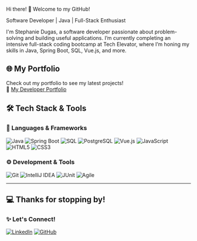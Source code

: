
Hi there! 👋 Welcome to my GitHub!

Software Developer | Java | Full-Stack Enthusiast

I'm Stephanie Dugas, a software developer passionate about problem-solving and building useful applications. I’m currently completing an intensive full-stack coding bootcamp at Tech Elevator, where I’m honing my skills in Java, Spring Boot, SQL, Vue.js, and more.


## 🌐 My Portfolio
Check out my portfolio to see my latest projects!  
🔗 [My Developer Portfolio](https://stepdugas.github.io/Stephanie-portfolio/)


## 🛠️ Tech Stack & Tools  

### 🚀 Languages & Frameworks  
![Java](https://img.shields.io/badge/Java-ED8B00?style=for-the-badge&logo=java&logoColor=white)
![Spring Boot](https://img.shields.io/badge/Spring%20Boot-6DB33F?style=for-the-badge&logo=spring-boot&logoColor=white)
![SQL](https://img.shields.io/badge/SQL-CC2927?style=for-the-badge&logo=Microsoft-SQL-Server&logoColor=white)
![PostgreSQL](https://img.shields.io/badge/PostgreSQL-336791?style=for-the-badge&logo=postgresql&logoColor=white)
![Vue.js](https://img.shields.io/badge/Vue.js-4FC08D?style=for-the-badge&logo=vue.js&logoColor=white)
![JavaScript](https://img.shields.io/badge/JavaScript-F7DF1E?style=for-the-badge&logo=javascript&logoColor=black)
![HTML5](https://img.shields.io/badge/HTML5-E34F26?style=for-the-badge&logo=html5&logoColor=white)
![CSS3](https://img.shields.io/badge/CSS3-1572B6?style=for-the-badge&logo=css3&logoColor=white)

### ⚙️ Development & Tools  
![Git](https://img.shields.io/badge/Git-F05032?style=for-the-badge&logo=git&logoColor=white)
![IntelliJ IDEA](https://img.shields.io/badge/IntelliJ_IDEA-000000?style=for-the-badge&logo=intellij-idea&logoColor=white)
![JUnit](https://img.shields.io/badge/JUnit-25A162?style=for-the-badge&logo=junit5&logoColor=white)
![Agile](https://img.shields.io/badge/Agile-009688?style=for-the-badge&logo=agile&logoColor=white)

---
## 💻 Thanks for stopping by!
### ✨ Let's Connect! 
[![LinkedIn](https://img.shields.io/badge/LinkedIn-0077B5?style=for-the-badge&logo=linkedin&logoColor=white)](https://www.linkedin.com/in/stephanie-dugas/)
[![GitHub](https://img.shields.io/badge/GitHub-181717?style=for-the-badge&logo=github&logoColor=white)](https://github.com/stepdugas)
